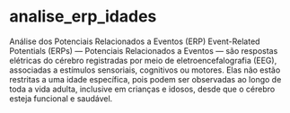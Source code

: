# analise_erp_idades
Análise dos Potenciais Relacionados a Eventos (ERP)
Event-Related Potentials (ERPs) — Potenciais Relacionados a Eventos — são respostas elétricas do cérebro registradas por meio de eletroencefalografia (EEG), associadas a estímulos sensoriais, cognitivos ou motores. Elas não estão restritas a uma idade específica, pois podem ser observadas ao longo de toda a vida adulta, inclusive em crianças e idosos, desde que o cérebro esteja funcional e saudável.
